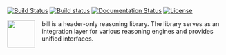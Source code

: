 [![Build Status](https://travis-ci.org/lsils/bill.svg?branch=master)](https://travis-ci.org/lsils/bill)
[![Build status](https://ci.appveyor.com/api/projects/status/pu4w14anom4lesoj?svg=true)](https://ci.appveyor.com/project/hriener/bill)
[![Documentation Status](https://readthedocs.org/projects/bill/badge/?version=latest)](https://bill.readthedocs.io/en/latest/?badge=latest)
[![License](https://img.shields.io/badge/license-MIT-000000.svg)](https://opensource.org/licenses/MIT)

<img src="https://cdn.jsdelivr.net/gh/lsils/bill@master/bill.svg" width="64" height="64" align="left" style="margin-right: 12pt" />
bill is a header-only reasoning library.  The library serves as an integration layer for various reasoning engines and provides unified interfaces.
